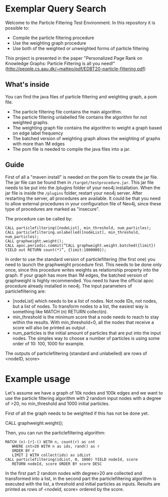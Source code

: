 
# Exemplar Query Search

Welcome to the Particle Filtering Test Environment.
In this repository it is possible to:

  - Compile the particle filtering procedure
  - Use the weighting graph procedure
  - Use both of the weighted or unweighted forms of particle filtering

This project is presented in the paper "Personalized Page Rank on Knowledge Graphs: Particle Filtering is all you need!" (http://people.cs.aau.dk/~matteo/pdf/EDBT20-particle-filtering.pdf)


## What's inside

You can find the java files of particle filtering and weighting graph, a pom file.

  - The particle filtering file contains the main algorithm.
  - The particle filtering unlabelled file contains the algorithm for not weighted graphs.
  - The weighting graph file contains the algorithm to weight a graph based on edge label frequency
  - The batched version of weighting graph allows the weighting of graphs with more than 1M edges
  - The pom file is needed to compile the java files into a jar.

## Guide

First of all a "maven install" is needed on the pom file to create the jar file. The jar file can be found then in `/target/testprocedure.jar`. This jar file needs to be put into the /plugins folder of your neo4j installation. When the jar file is inside the `/plugins` folder, restart your neo4j server. After restarting the server, all procedures are available. It could be that you need to allow external procedures in your configuration file of Neo4j, since these type of procedures are marked as "insecure".

The procedure can be called by:

```
CALL particlefiltering([nodeList], min_threshold, num_particles);
CALL particlefiltering.unlabelled([nodeList], min_threshold, num_particles);
CALL graphweight.weight();
CALL apoc.periodic.commit(“CALL graphweight.weight.batched({limit}) YIELD out RETURN count(*)”, {limit:1000000});
```


In order to use the standard version of particlefiltering (the first one) you need to launch the graphweight procedure first. This needs to be done only once, since this procedure writes weights as relationship property into the graph.
If your graph has more than 1M edges, the batched version of graphweight is highly recommended. You need to have the official apoc procedure already installed in neo4j.
The input parameters of particlefiltering are:

- [nodeList] which needs to be a list of nodes. Not node IDs, not nodes, but a list of nodes. To transform nodes to a list, the easiest way is something like MATCH (n) RETURN collect(n). 
- min_threshold is the minimum score that a node needs to reach to stay within the results. With min_threshold=0, all the nodes that receive a score will also be printed as output .
- num_particles is the initial amount of particles that are put into the input nodes. The simples way to choose a number of particles is using some order of 10: 100, 1000 for example.

The outputs of particlefiltering (standard and unlabelled) are rows of <nodeID, score>


# Example usage

Let's assume we have a graph of 10k nodes and 100k edges and we want to use the particle filtering algorithm with 2 random input nodes with a degree of >20, no min_threshold and 1000 initial particles. 

First of all the graph needs to be weighted if this has not be done yet. 

CALL graphweight.weight();

Then, you can run the particlefiltering algorithm:

```
MATCH (n)-[r]-() WITH n, count(r) as cnt 
   WHERE cnt>20 WITH n as ids, rand() as r 
   ORDER BY r 
   LIMIT 2 WITH collect(ids) as idList
CALL particlefiltering(idList, 0, 1000) YIELD nodeId, score 
   RETURN nodeId, score ORDER BY score DESC
```

In the first part 2 random nodes with degree>20 are collected and transformed into a list, in the second part the particlefiltering algorithm is executed with the list, a threshold and initial particles as inputs. Results are printed as rows of <nodeId, score> ordered by the score.

